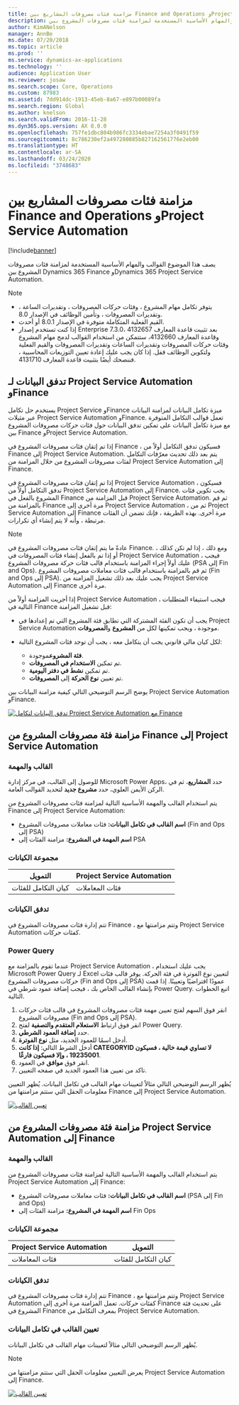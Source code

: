 ```yaml
---
title: مزامنة فئات مصروفات المشاريع بين Finance and Operations وProject Service Automation
description: يصف هذا الموضوع القوالب والمهام الأساسية المستخدمة لمزامنة فئات مصروفات المشروع بين Microsoft Dynamics 365 Finance وDynamics 365 Project Service Automation.
author: KimANelson
manager: AnnBe
ms.date: 07/20/2018
ms.topic: article
ms.prod: ''
ms.service: dynamics-ax-applications
ms.technology: ''
audience: Application User
ms.reviewer: josaw
ms.search.scope: Core, Operations
ms.custom: 87983
ms.assetid: 7dd914dc-1913-45eb-8a67-e897b00089fa
ms.search.region: Global
ms.author: knelson
ms.search.validFrom: 2016-11-28
ms.dyn365.ops.version: AX 8.0.0
ms.openlocfilehash: 757fe1dbc804b986fc3334ebae7254a3f0491f59
ms.sourcegitcommit: 8c786230ef2a497280885b827162561776e2eb00
ms.translationtype: HT
ms.contentlocale: ar-SA
ms.lasthandoff: 03/24/2020
ms.locfileid: "3748683"
---
```

# <a name="synchronize-project-expense-categories-between-finance-and-operations-and-project-service-automation"></a>مزامنة فئات مصروفات المشاريع بين Finance and Operations وProject Service Automation

[!include[banner](../includes/banner.md)]

يصف هذا الموضوع القوالب والمهام الأساسية المستخدمة لمزامنة فئات مصروفات المشروع بين Dynamics 365 Finance وDynamics 365 Project Service Automation.

> [!NOTE]
> - يتوفر تكامل مهام المشروع ، وفئات حركات المصروفات ، وتقديرات الساعة ، وتقديرات المصروفات ، وتأمين الوظائف في الإصدار 8.0.
> - القيم الفعلية المتكاملة متوفرة في الإصدار 8.0.1 أو أحدث.
> - إذا كنت تستخدم إصدار Enterprise 7.3.0، بعد تثبيت قاعدة المعارف 4132657 وقاعدة المعارف 4132660، ستتمكن من استخدام القوالب لدمج مهام المشروع وفئات حركات المصروفات وتقديرات الساعات وتقديرات المصروفات والقيم الفعلية ولتكوين الوظائف قفل. إذا كان يجب عليك إعادة تعيين التوزيعات المحاسبية ، فننصحك أيضًا بتثبيت قاعدة المعارف 4131710.

## <a name="data-flow-for-project-service-automation-and-finance"></a>تدفق البيانات لـ Project Service Automation وFinance

يستخدم حل تكامل Project Service وFinance ميزة تكامل البيانات لمزامنة البيانات عبر مثيلات Project Service Automation وFinance. تعمل قوالب التكامل المتوفرة مع ميزة تكامل البيانات على تمكين تدفق البيانات حول فئات حركات مصروفات المشروع بين Finance وProject Service Automation.

إذا تم إتقان فئات مصروفات المشروع في Finance ، فسيكون تدفق التكامل أولاً من Finance إلى Project Service Automation. يتم بعد ذلك تحديث معرّفات التكامل لفئات مصروفات المشروع من خلال المزامنة من Project Service Automation إلى Finance.

إذا تم إتقان فئات مصروفات المشروع في Project Service Automation ، فسيكون تدفق التكامل أولاً من Project Service Automation إلى Finance. يجب تكوين فئات المشروع بالفعل في Finance قبل المزامنة من Project Service Automation. ثم قم بالمزامنة من Finance مرة أخرى إلى Project Service Automation ، ثم من Project Service Automation إلى Finance مرة أخرى. بهذه الطريقة ، فإنك تضمن أن الفئات مرتبطة ، وأنه لا يتم إنشاء أي تكرارات.

> [!NOTE]
> عادةً ما يتم إتقان فئات مصروفات المشروع في Finance. ومع ذلك ، إذا لم تكن كذلك ، أو إذا تم بالفعل إنشاء فئات المصروفات في Project Service Automation ، فيجب عليك أولاً إجراء المزامنة باستخدام قالب فئات حركة مصروفات المشروع (PSA إلى Fin and Ops). ثم قم بالمزامنة باستخدام قالب فئات معاملات مصروفات المشروع (Fin and Ops إلى PSA). يجب عليك بعد ذلك تشغيل المزامنة من Project Service Automation إلى Finance مرة أخرى.
>
> إذا أجريت المزامنة أولاً من Project Service Automation ، فيجب استيفاء المتطلبات التالية في Finance قبل تشغيل المزامنة:
>
> - يجب أن تكون الفئة المشتركة التي تطابق فئة المشروع التي تم إعدادها في Project Service Automation موجودة ، ويجب تمكينها لكل من **المشروع** و**المصروفات**.
> - لكل كيان مالي قانوني يجب أن يتكامل معه ، يجب أن توجد فئات المشروع التالية:
>
>     - **فئة المشروع**موجودة. 
>     - تم تمكين **الاستخدام في المصروفات**.
>     - تم تمكين **نشط في دفتر اليومية**.
>     - تم تعيين **نوع الحركة** إلى **المصروفات**.

يوضح الرسم التوضيحي التالي كيفية مزامنة البيانات بين Project Service Automation وFinance.

[![تدفق البيانات لتكامل Project Service Automation مع Finance](./media/ProjectExpenseCategoriesFlow.png)](./media/ProjectExpenseCategoriesFlow.png)

## <a name="project-expense-category-synchronization-from-finance-to-project-service-automation"></a>مزامنة فئة مصروفات المشروع من Finance إلى Project Service Automation

### <a name="template-and-task"></a>القالب والمهمة

للوصول إلى القالب، في مركز إدارة Microsoft Power Apps، حدد **المشاريع**، ثم في الركن الأيمن العلوي، حدد **مشروع جديد** لتحديد القوالب العامة.

يتم استخدام القالب والمهمة الأساسية التالية لمزامنة فئات مصروفات المشروع من Finance إلى Project Service Automation:

- **اسم القالب في تكامل البيانات:** فئات معاملات مصروفات المشروع (Fin and Ops إلى PSA)
- **اسم المهمة في المشروع:** مزامنة الفئات إلى PSA

### <a name="entity-set"></a>مجموعة الكيانات

| التمويل                           | Project Service Automation |
|-----------------------------------|----------------------------|
| كيان التكامل للفئات | فئات المعاملات     |

### <a name="entity-flow"></a>تدفق الكيانات

تتم إدارة فئات مصروفات المشروع في Finance ، وتتم مزامنتها مع Project Service Automation كفئات حركات.

### <a name="power-query"></a>Power Query

عندما تقوم بالمزامنة مع Project Service Automation ، يجب عليك استخدام Microsoft Power Query لـ Excel لتعيين نوع الفوترة في فئة الحركة. يوفر قالب فئات حركات مصروفات المشروع (Fin and Ops إلى PSA) عمودًا افتراضيًا وتعيينًا. إذا قمت بإنشاء القالب الخاص بك ، فيجب إضافة عمود شرطي في Power Query. اتبع الخطوات التالية.

1. انقر فوق السهم لفتح تعيين مهمة فئات مصروفات المشروع في قالب فئات حركات مصروفات المشروع (Fin and Ops إلى PSA).
2. انقر فوق ارتباط **الاستعلام المتقدم والتصفية** لفتح Power Query.
2. حدد **إضافة العمود الشرطي**.
3. أدخل اسمًا للعمود الجديد، مثل **نوع الفوترة**.
4. أدخل الشرط التالي: **إذا كانت CATEGORYID لا تساوي قيمة خالية ، فسيكون 19235001 ، وإلا فسيكون فارغًا**.
5. انقر فوق **موافق** في العمود.
6. تاكد من تعيين هذا العمود الجديد في صفحه التعيين.

يُظهر الرسم التوضيحي التالي مثالاً لتعيينات مهام القالب في تكامل البيانات. يُظهر التعيين معلومات الحقل التي ستتم مزامنتها من Finance إلى Project Service Automation.

[![تعيين القالب](./media/ProjectExpenseCategoriesToPSAMapping.jpg)](./media/ProjectExpenseCategoriesToPSAMapping.jpg)

## <a name="project-expense-category-synchronization-from-project-service-automation-to-finance"></a>مزامنة فئة مصروفات المشروع من Project Service Automation إلى Finance

### <a name="template-and-task"></a>القالب والمهمة

يتم استخدام القالب والمهمة الأساسية التالية لمزامنة فئات مصروفات المشروع من Project Service Automation إلى Finance:

- **اسم القالب في تكامل البيانات:** فئات معاملات مصروفات المشروع (PSA إلى Fin and Ops)
- **اسم المهمة في المشروع:** مزامنة الفئات إلى Fin Ops

### <a name="entity-set"></a>مجموعة الكيانات

| Project Service Automation | التمويل                           |
|----------------------------|-----------------------------------|
| فئات المعاملات     | كيان التكامل للفئات |

### <a name="entity-flow"></a>تدفق الكيانات

تتم إدارة فئات مصروفات المشروع في Finance ، وتتم مزامنتها مع Project Service Automation كفئات حركات. تعمل المزامنة مرة أخرى إلى Finance على تحديث فئة المشروع في Finance بمعرف التكامل من Project Service Automation.

### <a name="template-mapping-in-data-integration"></a>تعيين القالب في تكامل البيانات

يُظهر الرسم التوضيحي التالي مثالاً لتعيينات مهام القالب في تكامل البيانات.

> [!NOTE]
> يعرض التعيين معلومات الحقل التي ستتم مزامنتها من Project Service Automation إلى Finance.

[![تعيين القالب](./media/ProjectExpenseCategoriesToFinOpsMapping.jpg)](./media/ProjectExpenseCategoriesToFinOpsMapping.jpg)
